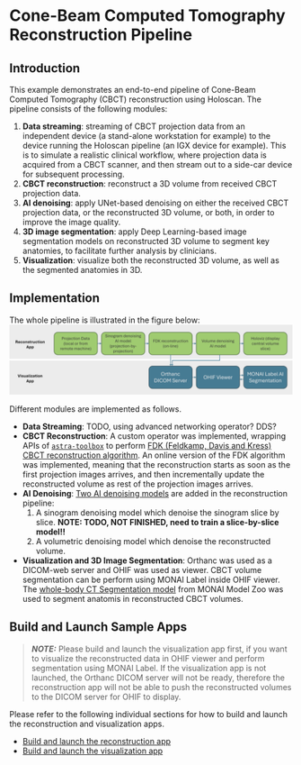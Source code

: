 # Cone-Beam Computed Tomography Reconstruction Pipeline

## Introduction

This example demonstrates an end-to-end pipeline of Cone-Beam Computed
Tomography (CBCT) reconstruction using Holoscan. The pipeline consists
of the following modules:
1. **Data streaming**: streaming of CBCT projection data from an
   independent device (a stand-alone workstation for example) to the
   device running the Holoscan pipeline (an IGX device for
   example). This is to simulate a realistic clinical workflow, where
   projection data is acquired from a CBCT scanner, and then stream
   out to a side-car device for subsequent processing.
2. **CBCT reconstruction**: reconstruct a 3D volume from received CBCT
   projection data.
3. **AI denoising**: apply UNet-based denoising on either the received
   CBCT projection data, or the reconstructed 3D volume, or both, in
   order to improve the image quality.
4. **3D image segmentation**: apply Deep Learning-based image segmentation
   models on reconstructed 3D volume to segment key anatomies, to
   facilitate further analysis by clinicians.
5. **Visualization**: visualize both the reconstructed 3D volume, as
   well as the segmented anatomies in 3D.

## Implementation

The whole pipeline is illustrated in the figure below:
![Pipeline](./figs/pipeline.png)

Different modules are implemented as follows.

- **Data Streaming**: TODO, using advanced networking operator? DDS?
- **CBCT Reconstruction**: A custom operator was implemented, wrapping
  APIs of [`astra-toolbox`](https://astra-toolbox.com/) to perform
  [FDK (Feldkamp, Davis and Kress) CBCT reconstruction
  algorithm](https://opg.optica.org/josaa/fulltext.cfm?uri=josaa-1-6-612&id=996). An
  online version of the FDK algorithm was implemented, meaning that
  the reconstruction starts as soon as the first projection images
  arrives, and then incrementally update the reconstructed volume as
  rest of the projection images arrives.
- **AI Denoising**: [Two AI denoising
  models](https://github.com/brudfors/monai-dl-cbct/tree/main) are
  added in the reconstruction pipeline:
  1. A sinogram denoising model which denoise the sinogram slice by
     slice. **NOTE: TODO, NOT FINISHED, need to train a slice-by-slice
     model!!**
  2. A volumetric denoising model which denoise the reconstructed
     volume.
- **Visualization and 3D Image Segmentation**: Orthanc was used as a
  DICOM-web server and OHIF was used as viewer. CBCT volume
  segmentation can be perform using MONAI Label inside OHIF
  viewer. The [whole-body CT Segmentation
  model](https://github.com/Project-MONAI/model-zoo/tree/dev/models/wholeBody_ct_segmentation)
  from MONAI Model Zoo was used to segment anatomis in reconstructed
  CBCT volumes.

## Build and Launch Sample Apps

> **_NOTE:_**  Please build and launch the visualization app first, if
> you want to visualize the reconstructed data in OHIF viewer and
> perform segmentation using MONAI Label. If the visualization app is
> not launched, the Orthanc DICOM server will not be ready, therefore
> the reconstruction app will not be able to push the reconstructed
> volumes to the DICOM server for OHIF to display.

Please refer to the following individual sections for how to build and
launch the reconstruction and visualization apps.

- [Build and launch the reconstruction app](recon/README.md)
- [Build and launch the visualization app](vis/README.md)
